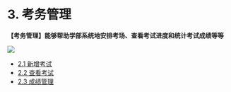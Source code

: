 # 3. 考务管理

**【考务管理】能够帮助学部系统地安排考场、查看考试进度和统计考试成绩等等** 

![](https://ae01.alicdn.com/kf/H06d7567cfd314a7c979d406ff33ce61da.png)

* [2.1 新增考试](2/xingzenkaoshi.md)
* [2.2 查看考试](2/chakankaoshi.md)
* [2.3 成绩管理](2/chengjiguanli.md)